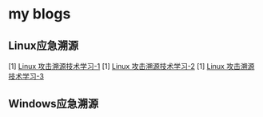 # my blogs



## Linux应急溯源
\[1] [Linux 攻击溯源技术学习-1](./Linux取证-(1).md)
\[1] [Linux 攻击溯源技术学习-2](./Linux取证-(2).md)
\[1] [Linux 攻击溯源技术学习-3](./Linux取证-(3).md)
## Windows应急溯源

